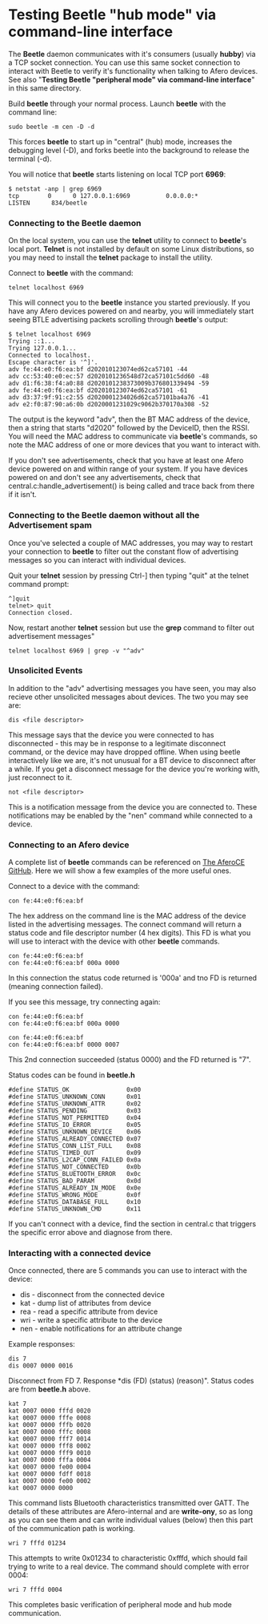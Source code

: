 # Testing Beetle "hub mode" via command-line interface

The **Beetle** daemon communicates with it's consumers (usually **hubby**) via a TCP socket connection. You can use this same socket connection to interact with Beetle to verify it's functionality when talking to Afero devices.  See also "**Testing Beetle "peripheral mode" via command-line interface**" in this same directory.

Build **beetle** through your normal process. Launch **beetle** with the command line:

```
sudo beetle -m cen -D -d
```

This forces **beetle** to start up in "central" (hub) mode, increases the debugging level (-D), and forks beetle into the background to release the terminal (-d).

You will notice that **beetle** starts listening on local TCP port **6969**:

```
$ netstat -anp | grep 6969
tcp        0      0 127.0.0.1:6969          0.0.0.0:*               LISTEN      834/beetle      
```


### Connecting to the Beetle daemon

On the local system, you can use the **telnet** utility to connect to **beetle**'s local port. **Telnet** is not installed by default on some Linux distributions, so you may need to install the **telnet** package to install the utility.

Connect to **beetle** with the command:

```
telnet localhost 6969
```

This will connect you to the **beetle** instance you started previously. If you have any Afero devices powered on and nearby, you will immediately start seeing BTLE advertising packets scrolling through **beetle**'s output:

```
$ telnet localhost 6969
Trying ::1...
Trying 127.0.0.1...
Connected to localhost.
Escape character is '^]'.
adv fe:44:e0:f6:ea:bf d202010123074ed62ca57101 -44
adv cc:53:40:e0:ec:57 d2020101236548d72ca57101c5dd60 -48
adv d1:f6:38:f4:a0:88 d2020101238373009b376801339494 -59
adv fe:44:e0:f6:ea:bf d202010123074ed62ca57101 -61
adv d3:37:9f:91:c2:55 d2020001234026d62ca57101ba4a76 -41
adv e2:f0:87:90:a6:0b d2020001231029c9062b370170a308 -52
```

The output is the keyword "adv", then the BT MAC address of the device, then a string that starts "d2020" followed by the DeviceID, then the RSSI. You will need the MAC address to communicate via **beetle**'s commands, so note the MAC address of one or more devices that you want to interact with.

If you don't see advertisements, check that you have at least one Afero device powered on and within range of your system. If you have devices powered on and don't see any advertisements, check that central.c:handle_advertisement() is being called and trace back from there if it isn't.

### Connecting to the Beetle daemon without all the Advertisement spam

Once you've selected a couple of MAC addresses, you may way to restart your connection to **beetle** to filter out the constant flow of advertising messages so you can interact with individual devices.

Quit your **telnet** session by pressing Ctrl-] then typing "quit" at the telnet command prompt:

```
^]quit
telnet> quit
Connection closed.
```

Now, restart another **telnet** session but use the **grep** command to filter out advertisement messages"

```
telnet localhost 6969 | grep -v "^adv"
```

### Unsolicited Events

In addition to the "adv" advertising messages you have seen, you may also recieve other unsolicited messages about devices. The two you may see are:

```
dis <file descriptor>
```

This message says that the device you were connected to has disconnected - this may be in response to a legitimate disconnect command, or the device may have dropped offline. When using beetle interactively like we are, it's not unusual for a BT device to disconnect after a while. If you get a disconnect message for the device you're working with, just reconnect to it.

```
not <file descriptor>
```

This is a notification message from the device you are connected to. These notifications may be enabled by the "nen" command while connected to a device.


### Connecting to an Afero device

A complete list of **beetle** commands can be referenced on [The AferoCE GitHub](https://github.com/AferoCE/beetle/blob/master/docs/commands.md). Here we will show a few examples of the more useful ones.


Connect to a device with the command:

```
con fe:44:e0:f6:ea:bf
```

The hex address on the command line is the MAC address of the device listed in the advertising messages. The connect command will return a status code and file descriptor number (4 hex digits). This FD is what you will use to interact with the device with other **beetle** commands.

```
con fe:44:e0:f6:ea:bf
con fe:44:e0:f6:ea:bf 000a 0000
```

In this connection the status code returned is '000a' and tno FD is returned (meaning connection failed).

If you see this message, try connecting again:

```
con fe:44:e0:f6:ea:bf
con fe:44:e0:f6:ea:bf 000a 0000

con fe:44:e0:f6:ea:bf
con fe:44:e0:f6:ea:bf 0000 0007
```

This 2nd connection succeeded (status 0000) and the FD returned is "7".


Status codes can be found in **beetle.h**

```
#define STATUS_OK                0x00
#define STATUS_UNKNOWN_CONN      0x01
#define STATUS_UNKNOWN_ATTR      0x02
#define STATUS_PENDING           0x03
#define STATUS_NOT_PERMITTED     0x04
#define STATUS_IO_ERROR          0x05
#define STATUS_UNKNOWN_DEVICE    0x06
#define STATUS_ALREADY_CONNECTED 0x07
#define STATUS_CONN_LIST_FULL    0x08
#define STATUS_TIMED_OUT         0x09
#define STATUS_L2CAP_CONN_FAILED 0x0a
#define STATUS_NOT_CONNECTED     0x0b
#define STATUS_BLUETOOTH_ERROR   0x0c
#define STATUS_BAD_PARAM         0x0d
#define STATUS_ALREADY_IN_MODE   0x0e
#define STATUS_WRONG_MODE        0x0f
#define STATUS_DATABASE_FULL     0x10
#define STATUS_UNKNOWN_CMD       0x11
```

If you can't connect with a device, find the section in central.c that triggers the specific error above and diagnose from there.

### Interacting with a connected device

Once connected, there are 5 commands you can use to interact with the device:

 * dis - disconnect from the connected device
 * kat - dump list of attributes from device
 * rea - read a specific attribute from device
 * wri - write a specific attribute to the device
 * nen - enable notifications for an attribute change


Example responses:

```
dis 7
dis 0007 0000 0016
```

Disconnect from FD 7. Response *dis (FD) (status) (reason)". Status codes are from **beetle.h** above.

```
kat 7
kat 0007 0000 fffd 0020
kat 0007 0000 fffe 0008
kat 0007 0000 fffb 0020
kat 0007 0000 fffc 0008
kat 0007 0000 fff7 0014
kat 0007 0000 fff8 0002
kat 0007 0000 fff9 0010
kat 0007 0000 fffa 0004
kat 0007 0000 fe00 0004
kat 0007 0000 fdff 0018
kat 0007 0000 fe00 0002
kat 0007 0000 0000
```

This command lists Bluetooth characteristics transmitted over GATT. The details of these attributes are Afero-internal and are **write-ony**, so as long as you can see them and can write individual values (below) then this part of the communication path is working.

```
wri 7 fffd 01234
```

This attempts to write 0x01234 to characteristic 0xfffd, which should fail trying to write to a real device. The command should complete with error 0004:

```
wri 7 fffd 0004
```

This completes basic verification of peripheral mode and hub mode communication.


